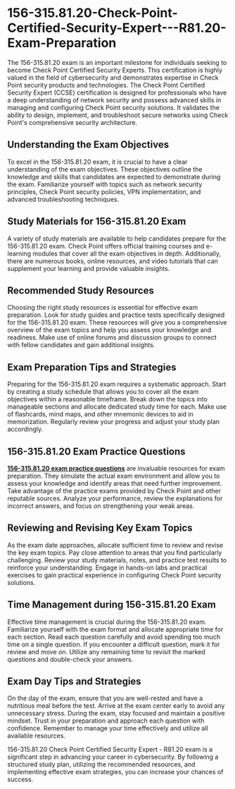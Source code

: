# 156-315.81.20-Check-Point-Certified-Security-Expert---R81.20-Exam-Preparation
The 156-315.81.20 exam is an important milestone for individuals seeking to become Check Point Certified Security Experts. This certification is highly valued in the field of cybersecurity and demonstrates expertise in Check Point security products and technologies.
The Check Point Certified Security Expert (CCSE) certification is designed for professionals who have a deep understanding of network security and possess advanced skills in managing and configuring Check Point security solutions. It validates the ability to design, implement, and troubleshoot secure networks using Check Point's comprehensive security architecture.

## Understanding the Exam Objectives

To excel in the 156-315.81.20 exam, it is crucial to have a clear understanding of the exam objectives. These objectives outline the knowledge and skills that candidates are expected to demonstrate during the exam. Familiarize yourself with topics such as network security principles, Check Point security policies, VPN implementation, and advanced troubleshooting techniques.

## Study Materials for 156-315.81.20 Exam

A variety of study materials are available to help candidates prepare for the 156-315.81.20 exam. Check Point offers official training courses and e-learning modules that cover all the exam objectives in depth. Additionally, there are numerous books, online resources, and video tutorials that can supplement your learning and provide valuable insights.

## Recommended Study Resources

Choosing the right study resources is essential for effective exam preparation. Look for study guides and practice tests specifically designed for the 156-315.81.20 exam. These resources will give you a comprehensive overview of the exam topics and help you assess your knowledge and readiness. Make use of online forums and discussion groups to connect with fellow candidates and gain additional insights.

## Exam Preparation Tips and Strategies

Preparing for the 156-315.81.20 exam requires a systematic approach. Start by creating a study schedule that allows you to cover all the exam objectives within a reasonable timeframe. Break down the topics into manageable sections and allocate dedicated study time for each. Make use of flashcards, mind maps, and other mnemonic devices to aid in memorization. Regularly review your progress and adjust your study plan accordingly.

## 156-315.81.20 Exam Practice Questions

**[156-315.81.20 exam practice questions](https://www.dumpsinfo.com/exam/156-315-81-20/)** are invaluable resources for exam preparation. They simulate the actual exam environment and allow you to assess your knowledge and identify areas that need further improvement. Take advantage of the practice exams provided by Check Point and other reputable sources. Analyze your performance, review the explanations for incorrect answers, and focus on strengthening your weak areas.

## Reviewing and Revising Key Exam Topics

As the exam date approaches, allocate sufficient time to review and revise the key exam topics. Pay close attention to areas that you find particularly challenging. Review your study materials, notes, and practice test results to reinforce your understanding. Engage in hands-on labs and practical exercises to gain practical experience in configuring Check Point security solutions.

## Time Management during 156-315.81.20 Exam

Effective time management is crucial during the 156-315.81.20 exam. Familiarize yourself with the exam format and allocate appropriate time for each section. Read each question carefully and avoid spending too much time on a single question. If you encounter a difficult question, mark it for review and move on. Utilize any remaining time to revisit the marked questions and double-check your answers.

## Exam Day Tips and Strategies

On the day of the exam, ensure that you are well-rested and have a nutritious meal before the test. Arrive at the exam center early to avoid any unnecessary stress. During the exam, stay focused and maintain a positive mindset. Trust in your preparation and approach each question with confidence. Remember to manage your time effectively and utilize all available resources.

156-315.81.20 Check Point Certified Security Expert - R81.20 exam is a significant step in advancing your career in cybersecurity. By following a structured study plan, utilizing the recommended resources, and implementing effective exam strategies, you can increase your chances of success.

